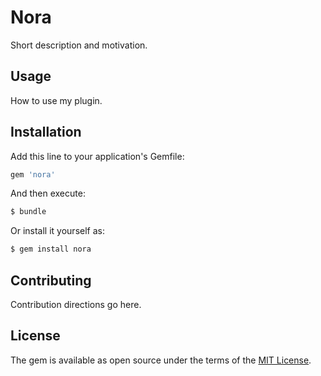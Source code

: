 # Nora
Short description and motivation.

## Usage
How to use my plugin.

## Installation
Add this line to your application's Gemfile:

```ruby
gem 'nora'
```

And then execute:
```bash
$ bundle
```

Or install it yourself as:
```bash
$ gem install nora
```

## Contributing
Contribution directions go here.

## License
The gem is available as open source under the terms of the [MIT License](http://opensource.org/licenses/MIT).

